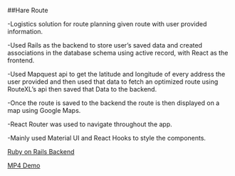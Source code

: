 ##Hare Route

-Logistics solution for route planning given route with user provided information. 

-Used Rails as the backend to store user’s saved data and created associations in the database schema using active record, with React as the frontend.

-Used Mapquest api to get the latitude and longitude of every address the user provided and then used that data to fetch an optimized route using RouteXL’s api then saved that Data to the backend. 

-Once the route is saved to the backend the route is then displayed on a map using Google Maps. 

-React Router was used to navigate throughout the app. 

-Mainly used Material UI and React Hooks to style the components. 

[Ruby on Rails Backend](https://github.com/villatrue/hareRoute)

[MP4 Demo](https://thumbs.gfycat.com/AdmiredCornyAmphibian-mobile.mp4)
